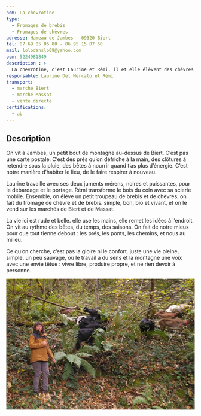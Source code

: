```yaml
---
nom: La chevrotine
type: 
  - Fromages de brebis
  - Fromages de chèvres
adresse: Hameau de Jambes - 09320 Biert
tel: 07 69 05 06 80 - 06 95 15 07 60
mail: lolodanslo09@yahoo.com 
osm: 5224981849 
description : >
  La chevrotine, c’est Laurine et Rémi. il et elle élèvent des chèvres et des brebis, bossent avec des juments mérens, débardent le bois et font du fromage bio. La vie, du vent et de la sueur.
responsable: Laurine Del Mercato et Rémi
transport:
  - marché Biert
  - marché Massat
  - vente directe
certifications:
  - ab
---
```


## Description

On vit à Jambes, un petit bout de montagne au-dessus de Biert. C’est pas une carte postale. C’est des prés qu’on défriche à la main, des clôtures à retendre sous la pluie, des bêtes à nourrir quand t’as plus d’énergie. C’est notre manière d’habiter le lieu, de le faire respirer à nouveau.

Laurine travaille avec ses deux juments mérens, noires et puissantes, pour le débardage et le portage. Rémi transforme le bois du coin avec sa scierie mobile. Ensemble, on élève un petit troupeau de brebis et de chèvres, on fait du fromage de chèvre et de brebis. simple, bon, bio et vivant, et on le vend sur les marchés de Biert et de Massat.

La vie ici est rude et belle. elle use les mains, elle remet les idées à l’endroit. On vit au rythme des bêtes, du temps, des saisons. On fait de notre mieux pour que tout tienne debout : les prés, les ponts, les chemins, et nous au milieu.

Ce qu’on cherche, c’est pas la gloire ni le confort. juste une vie pleine, simple, un peu sauvage, où le travail a du sens et la montagne une voix avec une envie têtue : vivre libre, produire propre, et ne rien devoir à personne.

![La chevrotine](./media/la-chevrotine.jpg)
